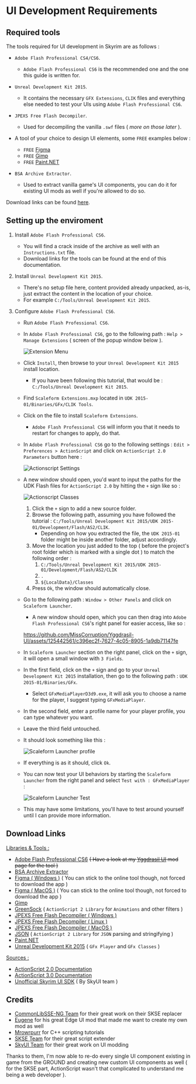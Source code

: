 # UI Development Requirements

## Required tools

The tools required for UI development in Skyrim are as follows :

- `Adobe Flash Professional CS4/CS6`.
    - `Adobe Flash Professional CS6` is the recommended one and the one this guide is written for.

- `Unreal Development Kit 2015`.
    - It contains the necessary `GFX Extensions`, `CLIK` files and everything else needed to test your UIs using `Adobe Flash Professional CS6`.

- `JPEXS Free Flash Decompiler`.
    - Used for decompiling the vanilla `.swf` files ( *more on those later* ).

- A tool of your choice to design UI elements, some `FREE` examples below :
    - `FREE` [Figma](https://www.figma.com)
    - `FREE` [Gimp](https://www.gimp.org/downloads)
    - `FREE` [Paint.NET](https://www.getpaint.net)

- `BSA Archive Extractor`.
    - Used to extract vanilla game's UI components, you can do it for existing UI mods as well if you're allowed to do so.

Download links can be found [here](#download-links).

## Setting up the enviroment

1. Install `Adobe Flash Professional CS6`.
	- You will find a crack inside of the archive as well with an `Instructions.txt` file.
	- Download links for the tools can be found at the end of this documentation.

2. Install `Unreal Development Kit 2015`.
	- There's no setup file here, content provided already unpacked, as-is, just extract the content in the location of your choice.
	- For example `C:/Tools/Unreal Development Kit 2015`.

3. Configure `Adobe Flash Professional CS6`.
	- Run `Adobe Flash Professional CS6`.
	- In `Adobe Flash Professional CS6`, go to the following path : `Help > Manage Extensions` ( screen of the popup window below ).

		![Extension Menu](/docs/resources/media/extension_menu.png)

	- Click `Install`, then browse to your `Unreal Development Kit 2015` install location.
		- If you have been following this tutorial, that would be : `C:/Tools/Unreal Development Kit 2015`.
  	- Find `Scaleform Extensions.mxp` located in `UDK 2015-01/Binaries/GFx/CLIK Tools`.
  	- Click on the file to install `Scaleform Extensions`.
		- `Adobe Flash Professional CS6` will inform you that it needs to restart for changes to apply, do that.
	- In `Adobe Flash Professional CS6` go to the following settings : `Edit > Preferences > ActionScript` and click on `ActionScript 2.0 Parameters` button here :

   		![Actionscript Settings](/docs/resources/media/actionscript_settings.png)
   
	- A new window should open, you'd want to input the paths for the UDK Flash files for `ActionScript 2.0` by hitting the `+` sign like so :

		![Actionscript Classes](/docs/resources/media/actionscript_classes.png)

   		1. Click the `+` sign to add a new source folder.
		2. Browse the following path, assuming you have followed the tutorial : `C:/Tools/Unreal Development Kit 2015/UDK 2015-01/Development/Flash/AS2/CLIK`.
			- Depending on how you extracted the file, the `UDK 2015-01` folder might be inside another folder, adjust accordingly.
    	1. Move the location you just added to the top ( before the project's root folder which is marked with a single dot ) to match the following order :
          	1. `C:/Tools/Unreal Development Kit 2015/UDK 2015-01/Development/Flash/AS2/CLIK`
          	2. `.`
          	3. `${LocalData}/Classes`
		2. Press `Ok`, the window should automatically close.
	- Go to the following path : `Window > Other Panels` and click on `Scaleform Launcher`.
		- A new window should open, which you can then drag into `Adobe Flash Professional CS6`'s right panel for easier access, like so :

		https://github.com/MissCorruption/Yggdrasil-UI/assets/125442561/c396ec2f-7627-4c05-8905-1a9db71147fe

  	- In `Scaleform Launcher` section on the right panel, click on the `+` sign, it will open a small window with `3 Fields`.
  	- In the first field, click on the `+` sign and go to your `Unreal Development Kit 2015` installation, then go to the following path : `UDK 2015-01/Binaries/GFx`.
		- Select `GFxMediaPlayerD3d9.exe`, it will ask you to choose a name for the player, I suggest typing `GFxMediaPlayer`.
  	- In the second field, enter a profile name for your player profile, you can type whatever you want.
	- Leave the third field untouched.
	- It should look something like this :

		![Scaleform Launcher profile](/docs/resources/media/scaleform_launcher_profile.png)

   	- If everything is as it should, click `Ok`.
	- You can now test your UI behaviors by starting the `Scaleform Launcher` from the right panel and select `Test with : GFxMediaPlayer` :
 
 		![Scaleform Launcher Test](/docs/resources/media/scaleform_launcher_test.png)
   
	- This may have some limitations, you'll have to test around yourself until I can provide more information.

## Download Links

<u>Libraries & Tools :</u>

- [Adobe Flash Professional CS6](https://www.mediafire.com/file/fiylko26035lrxb/Adobe_Flash_Professional_CS6_%2528_Version_12.0.0.481_%2529.rar/file) <s>( Have a look at my [Yggdrasil UI](https://www.nexusmods.com/skyrimspecialedition/mods/108880?tab=files) mod page for the tool )</s>
- [BSA Archive Extractor](https://www.nexusmods.com/skyrimspecialedition/mods/974?tab=files&file_id=5396)
- [Figma ( Windows )](https://www.figma.com/download/desktop/win) ( You can stick to the online tool though, not forced to download the app )
- [Figma ( MacOS )](https://www.figma.com/download/desktop/mac) ( You can stick to the online tool though, not forced to download the app )
- [Gimp](https://www.gimp.org/downloads)
- [GreenSock](hhttps://github.com/greensock/GreenSock-AS2) ( `ActionScript 2 Library` for `Animations` and other filters )
- [JPEXS Free Flash Decompiler ( Windows )](https://github.com/jindrapetrik/jpexs-decompiler/releases/download/version20.1.0/ffdec_20.1.0_setup.exe)
- [JPEXS Free Flash Decompiler ( Linux )](https://github.com/jindrapetrik/jpexs-decompiler/releases/download/version20.1.0/ffdec_20.1.0.deb)
- [JPEXS Free Flash Decompiler ( MacOS )](https://github.com/jindrapetrik/jpexs-decompiler/releases/download/version20.1.0/ffdec_20.1.0.pkg)
- [JSON](https://github.com/camboris/json-as2/blob/master/JSON.as) ( `ActionScript 2 Library` for `JSON` parsing and stringifying )
- [Paint.NET](https://www.getpaint.net)
- [Unreal Development Kit 2015](https://www.mediafire.com/file/2j7gvobo8sxnlg1/Unreal_Development_Kit_2015.rar/file) ( `GFx Player` and `GFx Classes` )

<u>Sources :</u>

- [ActionScript 2.0 Documentation](https://open-flash.github.io/mirrors/as2-language-reference/index.html)
- [ActionScript 3.0 Documentation](https://airsdk.dev/reference/actionscript/3.0)
- [Unofficial Skyrim UI SDK](https://github.com/Mardoxx/skyrimui) ( By SkyUI team )

## Credits

- [CommonLibSSE-NG Team](https://github.com/CharmedBaryon/CommonLibSSE-NG) for their great work on their SKSE replacer
- [Eugene](https://www.patreon.com/c/EdgeUI/posts) for his great Edge UI mod that made me want to create my own mod as well
- [Mrowrpurr](https://www.youtube.com/c/skyrimscripting) for C++ scripting tutorials
- [SKSE Team](https://github.com/ianpatt/skse64) for their great script extender
- [SkyUI Team](https://github.com/Mardoxx/skyrimui) for their great work on UI modding

Thanks to them, I'm now able to re-do every single UI component existing in game from the GROUND and creating new custom UI components as well ( for the SKSE part, ActionScript wasn't that complicated to understand me being a web developer ).
